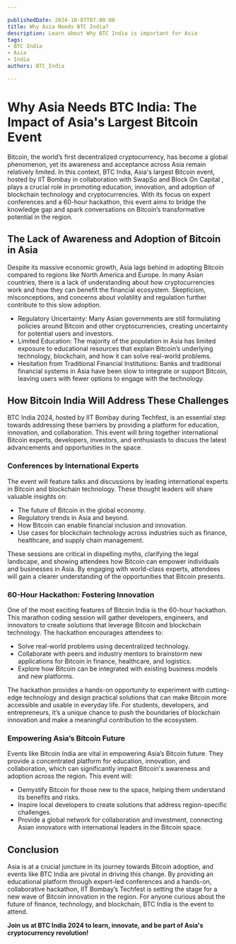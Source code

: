 ```yaml
---

publishedDate: 2024-10-07T07:00:00
title: Why Asia Needs BTC India?
description: Learn about Why BTC India is important for Asia
tags:
- BTC India
- Asia
- India
authors: BTC_India

---
```

# Why Asia Needs BTC India: The Impact of Asia's Largest Bitcoin Event

Bitcoin, the world’s first decentralized cryptocurrency, has become a global phenomenon, yet its awareness and acceptance across Asia remain relatively limited. In this context, BTC India, Asia's largest Bitcoin event, hosted by IIT Bombay in collaboration with SwapSo and Block On Capital , plays a crucial role in promoting education, innovation, and adoption of blockchain technology and cryptocurrencies. With its focus on expert conferences and a 60-hour hackathon, this event aims to bridge the knowledge gap and spark conversations on Bitcoin’s transformative potential in the region.

## The Lack of Awareness and Adoption of Bitcoin in Asia

Despite its massive economic growth, Asia lags behind in adopting Bitcoin compared to regions like North America and Europe. In many Asian countries, there is a lack of understanding about how cryptocurrencies work and how they can benefit the financial ecosystem. Skepticism, misconceptions, and concerns about volatility and regulation further contribute to this slow adoption.

- Regulatory Uncertainty: Many Asian governments are still formulating policies around Bitcoin and other cryptocurrencies, creating uncertainty for potential users and investors.
- Limited Education: The majority of the population in Asia has limited exposure to educational resources that explain Bitcoin’s underlying technology, blockchain, and how it can solve real-world problems.
- Hesitation from Traditional Financial Institutions: Banks and traditional financial systems in Asia have been slow to integrate or support Bitcoin, leaving users with fewer options to engage with the technology.

## How Bitcoin India Will Address These Challenges

BTC India 2024, hosted by IIT Bombay during Techfest, is an essential step towards addressing these barriers by providing a platform for education, innovation, and collaboration. This event will bring together international Bitcoin experts, developers, investors, and enthusiasts to discuss the latest advancements and opportunities in the space.

### Conferences by International Experts

The event will feature talks and discussions by leading international experts in Bitcoin and blockchain technology. These thought leaders will share valuable insights on:

- The future of Bitcoin in the global economy.
- Regulatory trends in Asia and beyond.
- How Bitcoin can enable financial inclusion and innovation.
- Use cases for blockchain technology across industries such as finance, healthcare, and supply chain management.

These sessions are critical in dispelling myths, clarifying the legal landscape, and showing attendees how Bitcoin can empower individuals and businesses in Asia. By engaging with world-class experts, attendees will gain a clearer understanding of the opportunities that Bitcoin presents.

### 60-Hour Hackathon: Fostering Innovation

One of the most exciting features of Bitcoin India is the 60-hour hackathon. This marathon coding session will gather developers, engineers, and innovators to create solutions that leverage Bitcoin and blockchain technology. The hackathon encourages attendees to:

- Solve real-world problems using decentralized technology.
- Collaborate with peers and industry mentors to brainstorm new applications for Bitcoin in finance, healthcare, and logistics.
- Explore how Bitcoin can be integrated with existing business models and new platforms.

The hackathon provides a hands-on opportunity to experiment with cutting-edge technology and design practical solutions that can make Bitcoin more accessible and usable in everyday life. For students, developers, and entrepreneurs, it’s a unique chance to push the boundaries of blockchain innovation and make a meaningful contribution to the ecosystem.

### Empowering Asia’s Bitcoin Future

Events like Bitcoin India are vital in empowering Asia’s Bitcoin future. They provide a concentrated platform for education, innovation, and collaboration, which can significantly impact Bitcoin's awareness and adoption across the region. This event will:

- Demystify Bitcoin for those new to the space, helping them understand its benefits and risks.
- Inspire local developers to create solutions that address region-specific challenges.
- Provide a global network for collaboration and investment, connecting Asian innovators with international leaders in the Bitcoin space.

## Conclusion

Asia is at a crucial juncture in its journey towards Bitcoin adoption, and events like BTC India are pivotal in driving this change. By providing an educational platform through expert-led conferences and a hands-on, collaborative hackathon, IIT Bombay’s Techfest is setting the stage for a new wave of Bitcoin innovation in the region. For anyone curious about the future of finance, technology, and blockchain, BTC India is the event to attend.

**Join us at BTC India 2024 to learn, innovate, and be part of Asia's cryptocurrency revolution!**

